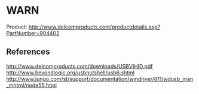 WARN
====

Product: http://www.delcomproducts.com/productdetails.asp?PartNumber=904402




References
----------
http://www.delcomproducts.com/downloads/USBVIHID.pdf
http://www.beyondlogic.org/usbnutshell/usb6.shtml
http://www.jungo.com/st/support/documentation/windriver/811/wdusb_man_mhtml/node55.html
